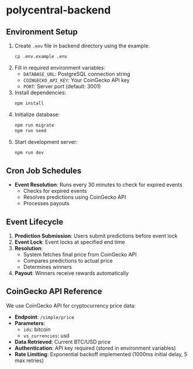 # polycentral-backend

## Environment Setup
1. Create `.env` file in backend directory using the example:
   ```bash
   cp .env.example .env
   ```
2. Fill in required environment variables:
   - `DATABASE_URL`: PostgreSQL connection string
   - `COINGECKO_API_KEY`: Your CoinGecko API key
   - `PORT`: Server port (default: 3001)
3. Install dependencies:
   ```bash
   npm install
   ```
4. Initialize database:
   ```bash
   npm run migrate
   npm run seed
   ```
5. Start development server:
   ```bash
   npm run dev
   ```

## Cron Job Schedules
- **Event Resolution**: Runs every 30 minutes to check for expired events
  - Checks for expired events
  - Resolves predictions using CoinGecko API
  - Processes payouts

## Event Lifecycle
1. **Prediction Submission**: Users submit predictions before event lock
2. **Event Lock**: Event locks at specified end time
3. **Resolution**:
   - System fetches final price from CoinGecko API
   - Compares predictions to actual price
   - Determines winners
4. **Payout**: Winners receive rewards automatically

## CoinGecko API Reference
We use CoinGecko API for cryptocurrency price data:
- **Endpoint**: `/simple/price`
- **Parameters**: 
  - `ids`: bitcoin
  - `vs_currencies`: usd
- **Data Retrieved**: Current BTC/USD price
- **Authentication**: API key required (stored in environment variables)
- **Rate Limiting**: Exponential backoff implemented (1000ms initial delay, 5 max retries)